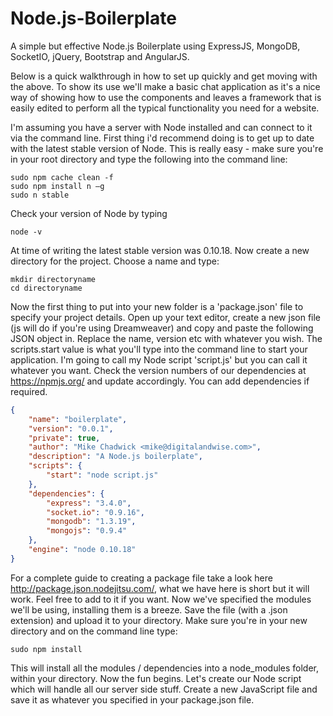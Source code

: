 Node.js-Boilerplate
===================

A simple but effective Node.js Boilerplate using ExpressJS, MongoDB, SocketIO, jQuery, Bootstrap and AngularJS. 

Below is a quick walkthrough in how to set up quickly and get moving with the above. To show its use we'll make a basic chat application as it's a nice way of showing how to use the components and leaves a framework that is easily edited to perform all the typical functionality you need for a website.


I'm assuming you have a server with Node installed and can connect to it via the command line. First thing i'd recommend doing is to get up to date with the latest stable version of Node. This is really easy - make sure you're in your root directory and type the following into the command line:

`````
sudo npm cache clean -f
sudo npm install n –g
sudo n stable 
`````

Check your version of Node by typing

`````
node -v
`````

At time of writing the latest stable version was 0.10.18. Now create a new directory for the project. Choose a name and type:

`````
mkdir directoryname
cd directoryname
`````

Now the first thing to put into your new folder is a 'package.json' file to specify your project details. Open up your text editor, create a new json file (js will do if you're using Dreamweaver) and copy and paste the following JSON object in. Replace the name, version etc with whatever you wish. The scripts.start value is what you'll type into the command line to start your application. I'm going to call my Node script 'script.js' but you can call it whatever you want. Check the version numbers of our dependencies at https://npmjs.org/ and update accordingly. You can add dependencies if required.

`````json
{
    "name": "boilerplate",
    "version": "0.0.1",
    "private": true,
    "author": "Mike Chadwick <mike@digitalandwise.com>",
    "description": "A Node.js boilerplate",
    "scripts": {
        "start": "node script.js"
    },
    "dependencies": {
		"express": "3.4.0",
		"socket.io": "0.9.16",
		"mongodb": "1.3.19",
		"mongojs": "0.9.4"
    },
    "engine": "node 0.10.18"
}
`````

For a complete guide to creating a package file take a look here http://package.json.nodejitsu.com/, what we have here is short but it will work. Feel free to add to it if you want. Now we've specified the modules we'll be using, installing them is a breeze. Save the file (with a .json extension) and upload it to your directory. Make sure you're in your new directory and on the command line type:

`````
sudo npm install
`````

This will install all the modules / dependencies into a node_modules folder, within your directory. Now the fun begins. Let's create our Node script which will handle all our server side stuff. Create a new JavaScript file and save it as whatever you specified in your package.json file.   
